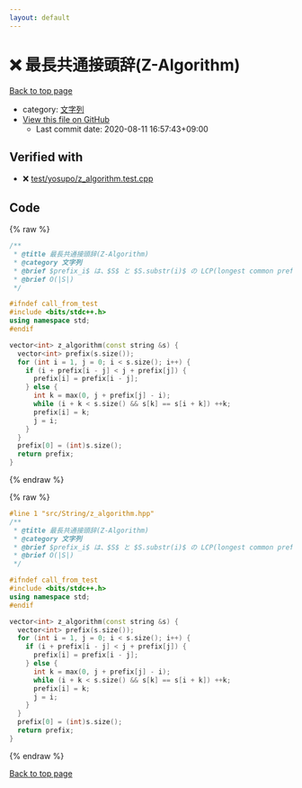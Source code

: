 ```yaml
---
layout: default
---
```


<!-- mathjax config similar to math.stackexchange -->
<script type="text/javascript" async
  src="https://cdnjs.cloudflare.com/ajax/libs/mathjax/2.7.5/MathJax.js?config=TeX-MML-AM_CHTML">
</script>
<script type="text/x-mathjax-config">
  MathJax.Hub.Config({
    TeX: { equationNumbers: { autoNumber: "AMS" }},
    tex2jax: {
      inlineMath: [ ['$','$'] ],
      processEscapes: true
    },
    "HTML-CSS": { matchFontHeight: false },
    displayAlign: "left",
    displayIndent: "2em"
  });
</script>

<script type="text/javascript" src="https://cdnjs.cloudflare.com/ajax/libs/jquery/3.4.1/jquery.min.js"></script>
<script src="https://cdn.jsdelivr.net/npm/jquery-balloon-js@1.1.2/jquery.balloon.min.js" integrity="sha256-ZEYs9VrgAeNuPvs15E39OsyOJaIkXEEt10fzxJ20+2I=" crossorigin="anonymous"></script>
<script type="text/javascript" src="../../../assets/js/copy-button.js"></script>
<link rel="stylesheet" href="../../../assets/css/copy-button.css" />


# :x: 最長共通接頭辞(Z-Algorithm)

<a href="../../../index.html">Back to top page</a>

* category: <a href="../../../index.html#a973a7fd4d27ccdfce027f329015f5da">文字列</a>
* <a href="{{ site.github.repository_url }}/blob/master/src/String/z_algorithm.hpp">View this file on GitHub</a>
    - Last commit date: 2020-08-11 16:57:43+09:00




## Verified with

* :x: <a href="../../../verify/test/yosupo/z_algorithm.test.cpp.html">test/yosupo/z_algorithm.test.cpp</a>


## Code

<a id="unbundled"></a>
{% raw %}
```cpp
/**
 * @title 最長共通接頭辞(Z-Algorithm)
 * @category 文字列
 * @brief $prefix_i$ は、$S$ と $S.substr(i)$ の LCP(longest common prefix)
 * @brief O(|S|)
 */

#ifndef call_from_test
#include <bits/stdc++.h>
using namespace std;
#endif

vector<int> z_algorithm(const string &s) {
  vector<int> prefix(s.size());
  for (int i = 1, j = 0; i < s.size(); i++) {
    if (i + prefix[i - j] < j + prefix[j]) {
      prefix[i] = prefix[i - j];
    } else {
      int k = max(0, j + prefix[j] - i);
      while (i + k < s.size() && s[k] == s[i + k]) ++k;
      prefix[i] = k;
      j = i;
    }
  }
  prefix[0] = (int)s.size();
  return prefix;
}
```
{% endraw %}

<a id="bundled"></a>
{% raw %}
```cpp
#line 1 "src/String/z_algorithm.hpp"
/**
 * @title 最長共通接頭辞(Z-Algorithm)
 * @category 文字列
 * @brief $prefix_i$ は、$S$ と $S.substr(i)$ の LCP(longest common prefix)
 * @brief O(|S|)
 */

#ifndef call_from_test
#include <bits/stdc++.h>
using namespace std;
#endif

vector<int> z_algorithm(const string &s) {
  vector<int> prefix(s.size());
  for (int i = 1, j = 0; i < s.size(); i++) {
    if (i + prefix[i - j] < j + prefix[j]) {
      prefix[i] = prefix[i - j];
    } else {
      int k = max(0, j + prefix[j] - i);
      while (i + k < s.size() && s[k] == s[i + k]) ++k;
      prefix[i] = k;
      j = i;
    }
  }
  prefix[0] = (int)s.size();
  return prefix;
}

```
{% endraw %}

<a href="../../../index.html">Back to top page</a>

